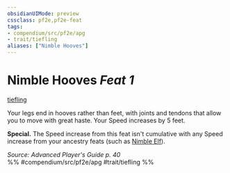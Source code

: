 ```yaml
---
obsidianUIMode: preview
cssclass: pf2e,pf2e-feat
tags:
- compendium/src/pf2e/apg
- trait/tiefling
aliases: ["Nimble Hooves"]
---
```

# Nimble Hooves  *Feat 1*  
[tiefling](rules/traits/tiefling-b1.md "Tiefling Ancestry & Heritage Trait")  


Your legs end in hooves rather than feet, with joints and tendons that allow you to move with great haste. Your Speed increases by 5 feet.

**Special.** The Speed increase from this feat isn't cumulative with any Speed increase from your ancestry feats (such as [Nimble Elf](compendium/feats/nimble-elf.md)).

*Source: Advanced Player's Guide p. 40*  
%% #compendium/src/pf2e/apg #trait/tiefling %%
